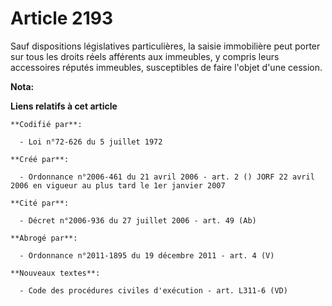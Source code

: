 # Article 2193

Sauf dispositions législatives particulières, la saisie immobilière peut porter sur tous les droits réels afférents aux
immeubles, y compris leurs accessoires réputés immeubles, susceptibles de faire l'objet d'une cession.

**Nota:**



**Liens relatifs à cet article**

	**Codifié par**:

	  - Loi n°72-626 du 5 juillet 1972

	**Créé par**:

	  - Ordonnance n°2006-461 du 21 avril 2006 - art. 2 () JORF 22 avril 2006 en vigueur au plus tard le 1er janvier 2007

	**Cité par**:

	  - Décret n°2006-936 du 27 juillet 2006 - art. 49 (Ab)

	**Abrogé par**:

	  - Ordonnance n°2011-1895 du 19 décembre 2011 - art. 4 (V)

	**Nouveaux textes**:

	  - Code des procédures civiles d'exécution - art. L311-6 (VD)
